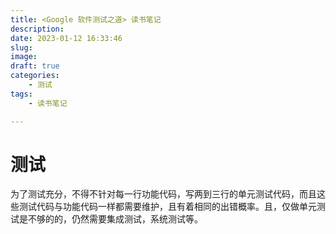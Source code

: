```yaml
---
title: <Google 软件测试之道> 读书笔记
description: 
date: 2023-01-12 16:33:46
slug: 
image: 
draft: true
categories:
    - 测试
tags:
    - 读书笔记

---
```




# 测试



为了测试充分，不得不针对每一行功能代码，写两到三行的单元测试代码，而且这些测试代码与功能代码一样都需要维护，且有着相同的出错概率。且，仅做单元测试是不够的的，仍然需要集成测试，系统测试等。